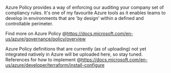 Azure Policy provides a way of enforcing our auditing your company set of compliancy rules.   It's one of my favourite Azure tools as it enables teams to develop in environments that are 'by design' within a defined and controllable perimeter.

Find more on Azure Policy @https://docs.microsoft.com/en-us/azure/governance/policy/overview 
  
Azure Policy definitions that are currently (as of uploading) not yet integrated natively in Azure will be uploaded here, so stay tuned.  
References for how to implement @https://docs.microsoft.com/en-us/azure/developer/terraform/install-configure  

